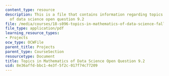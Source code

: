 ```yaml
---
content_type: resource
description: This is a file that contains information regarding topics in mathematics
  of data science open question 9.2
file: /media/courses/18-s096-topics-in-mathematics-of-data-science-fall-2015/8e36affdbbc14e3f5f2c017f74c77209_MIT18_S096F15_Open9.2.pdf
file_type: application/pdf
learning_resource_types:
- Projects
ocw_type: OCWFile
parent_title: Projects
parent_type: CourseSection
resourcetype: Document
title: Topics in Mathematics of Data Science Open Question 9.2
uid: 8e36affd-bbc1-4e3f-5f2c-017f74c77209
---
```

